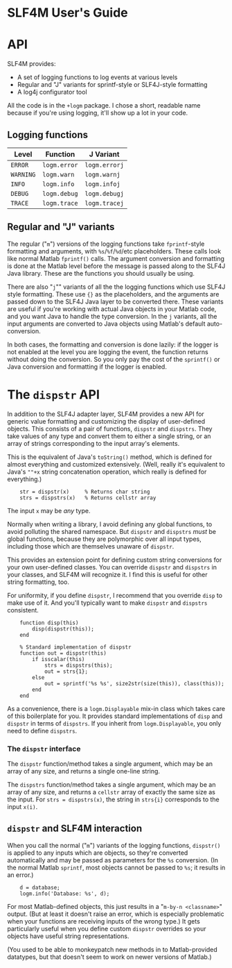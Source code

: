 SLF4M User's Guide
===========================

# API

SLF4M provides:

* A set of logging functions to log events at various levels
 * Regular and "J" variants for sprintf-style or SLF4J-style formatting
* A log4j configurator tool

All the code is in the `+logm` package. I chose a short, readable name because if you're using logging, it'll show up a lot in your code.

## Logging functions

| Level  |  Function  |  J Variant |
| ------ | ---------  | ---------  |
| `ERROR`  | `logm.error`      | `logm.errorj`    |
| `WARNING` | `logm.warn`      | `logm.warnj`   |
| `INFO`   | `logm.info`   | `logm.infoj`    |
| `DEBUG`  | `logm.debug`  | `logm.debugj` |
| `TRACE`  | `logm.trace`  | `logm.tracej` |

##  Regular and "J" variants

The regular ("`m`") versions of the logging functions take `fprintf`-style formatting and arguments, with `%s`/`%f`/`%d`/etc placeholders. These calls look like normal Matlab `fprintf()` calls. The argument conversion and formatting is done at the Matlab level before the message is passed along to the SLF4J Java library. These are the functions you should usually be using.

There are also "`j`"" variants of all the the logging functions which use SLF4J style formatting. These use `{}` as the placeholders, and the arguments are passed down to the SLF4J Java layer to be converted there. These variants are useful if you're working with actual Java objects in your Matlab code, and you want Java to handle the type conversion. In the `j` variants, all the input arguments are converted to Java objects using Matlab's default auto-conversion.

In both cases, the formatting and conversion is done lazily: if the logger is not enabled at the level you are logging the event, the function returns without doing the conversion. So you only pay the cost of the `sprintf()` or Java conversion and formatting if the logger is enabled.

# The `dispstr` API

In addition to the SLF4J adapter layer, SLF4M provides a new API for generic value formatting and customizing the display of user-defined objects. This consists of a pair of functions, `dispstr` and `dispstrs`. They take values of any type and convert them to either a single string, or an array of strings corresponding to the input array's elements.

This is the equivalent of Java's `toString()` method, which is defined for almost everything and customized extensively. (Well, really it's equivalent to Java's `""+x` string concatenation operation, which really is defined for everything.)

```
    str = dispstr(x)     % Returns char string
    strs = dispstrs(x)   % Returns cellstr array
```

The input `x` may be *any* type.

Normally when writing a library, I avoid defining any global functions, to avoid polluting the shared namespace. But `dispstr` and `dispstrs` *must* be global functions, because they are polymorphic over all input types, including those which are themselves unaware of `dispstr`.

This provides an extension point for defining custom string conversions for your own user-defined classes. You can override `dispstr` and `dispstrs` in your classes, and SLF4M will recognize it. I find this is useful for other string formatting, too.

For uniformity, if you define `dispstr`, I recommend that you override `disp` to make use of it. And you'll typically want to make `dispstr` and `dispstrs` consistent.

```
    function disp(this)
        disp(dispstr(this));
    end

    % Standard implementation of dispstr
    function out = dispstr(this)
        if isscalar(this)
            strs = dispstrs(this);
            out = strs{1};
        else
            out = sprintf('%s %s', size2str(size(this)), class(this));
        end
    end

```

As a convenience, there is a `logm.Displayable` mix-in class which takes care of this boilerplate for you. It provides standard implementations of `disp` and `dispstr` in terms of `dispstrs`. If you inherit from `logm.Displayable`, you only need to define `dispstrs`.

### The `dispstr` interface

The `dispstr` function/method takes a single argument, which may be an array of any size, and returns a single one-line string.

The `dispstrs` function/method takes a single argument, which may be an array of any size, and returns a `cellstr` array of exactly the same size as the input. For `strs = dispstrs(x)`, the string in `strs{i}` corresponds to the input `x(i)`.

## `dispstr` and SLF4M interaction

When you call the normal ("`m`") variants of the logging functions, `dispstr()` is applied to any inputs which are objects, so they're converted automatically and may be passed as parameters for the `%s` conversion. (In the normal Matlab `sprintf`, most objects cannot be passed to `%s`; it results in an error.)

```
    d = database;
    logm.info('Database: %s', d);
```

For most Matlab-defined objects, this just results in a "`m-by-n <classname>`" output. (But at least it doesn't raise an error, which is especially problematic when your functions are receiving inputs of the wrong type.) It gets particularly useful when you define custom `dispstr` overrides so your objects have useful string representations.

(You used to be able to monkeypatch new methods in to Matlab-provided datatypes, but that doesn't seem to work on newer versions of Matlab.)